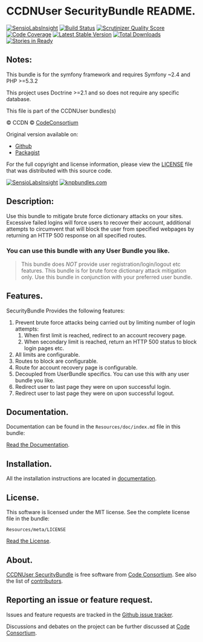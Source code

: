 CCDNUser SecurityBundle README.
===============================

[![SensioLabsInsight](https://insight.sensiolabs.com/projects/bc552d3d-50ea-4287-8398-ed165db32f78/mini.png)](https://insight.sensiolabs.com/projects/bc552d3d-50ea-4287-8398-ed165db32f78) [![Build Status](https://secure.travis-ci.org/codeconsortium/CCDNUserSecurityBundle.png)](https://travis-ci.org/codeconsortium/CCDNUserSecurityBundle) [![Scrutinizer Quality Score](https://scrutinizer-ci.com/g/codeconsortium/CCDNUserSecurityBundle/badges/quality-score.png?s=3a911241b61b93285d75b45356860adbd5775add)](https://scrutinizer-ci.com/g/codeconsortium/CCDNUserSecurityBundle/) [![Code Coverage](https://scrutinizer-ci.com/g/codeconsortium/CCDNUserSecurityBundle/badges/coverage.png?s=f9bb5214fc860a3fca0b887780485a92ba3ba124)](https://scrutinizer-ci.com/g/codeconsortium/CCDNUserSecurityBundle/) [![Latest Stable Version](https://poser.pugx.org/codeconsortium/ccdn-user-security-bundle/v/stable.png)](https://packagist.org/packages/codeconsortium/ccdn-user-security-bundle) [![Total Downloads](https://poser.pugx.org/codeconsortium/ccdn-user-security-bundle/downloads.png)](https://packagist.org/packages/codeconsortium/ccdn-user-security-bundle) [![Stories in Ready](https://badge.waffle.io/codeconsortium/ccdnusersecuritybundle.png?label=ready)](https://waffle.io/codeconsortium/ccdnusersecuritybundle)

## Notes:

This bundle is for the symfony framework and requires Symfony ~2.4 and PHP >=5.3.2

This project uses Doctrine >=2.1 and so does not require any specific database.

This file is part of the CCDNUser bundles(s)

&copy; CCDN &copy; [CodeConsortium](http://www.codeconsortium.com/)

Original version available on:
* [Github](http://www.github.com/codeconsortium/CCDNUserSecurityBundle)
* [Packagist](https://packagist.org/packages/codeconsortium/ccdn-user-security-bundle)

For the full copyright and license information, please view the [LICENSE](http://github.com/codeconsortium/CCDNUserSecurityBundle/blob/master/Resources/meta/LICENSE) file that was distributed with this source code.

[![SensioLabsInsight](https://insight.sensiolabs.com/projects/bc552d3d-50ea-4287-8398-ed165db32f78/big.png)](https://insight.sensiolabs.com/projects/bc552d3d-50ea-4287-8398-ed165db32f78)
[![knpbundles.com](http://knpbundles.com/codeconsortium/CCDNUserSecurityBundle/badge-short)](http://knpbundles.com/codeconsortium/CCDNUserSecurityBundle) 

## Description:

Use this bundle to mitigate brute force dictionary attacks on your sites. Excessive failed logins will force users to recover their account, additional attempts
to circumvent that will block the user from specified webpages by returning an HTTP 500 response on all specified routes.

### You can use this bundle with any User Bundle you like.

> This bundle does *NOT*  provide user registration/login/logout etc features. This bundle is for brute force dictionary attack mitigation only. Use this bundle in conjunction with your preferred user bundle.

## Features.

SecurityBundle Provides the following features:

1. Prevent brute force attacks being carried out by limiting number of login attempts:
	1. When first limit is reached, redirect to an account recovery page.
	2. When secondary limit is reached, return an HTTP 500 status to block login pages etc.
3. All limits are configurable.
4. Routes to block are configurable.
5. Route for account recovery page is configurable.
6. Decoupled from UserBundle specifics. You can use this with any user bundle you like.
6. Redirect user to last page they were on upon successful login.
7. Redirect user to last page they were on upon successful logout.

## Documentation.

Documentation can be found in the `Resources/doc/index.md` file in this bundle:

[Read the Documentation](http://github.com/codeconsortium/CCDNUserSecurityBundle/blob/master/Resources/doc/index.md).

## Installation.

All the installation instructions are located in [documentation](http://github.com/codeconsortium/CCDNUserSecurityBundle/blob/master/Resources/doc/install.md).

## License.

This software is licensed under the MIT license. See the complete license file in the bundle:

	Resources/meta/LICENSE

[Read the License](http://github.com/codeconsortium/CCDNUserSecurityBundle/blob/master/Resources/meta/LICENSE).

## About.

[CCDNUser SecurityBundle](http://github.com/codeconsortium/CCDNUserSecurityBundle) is free software from [Code Consortium](http://www.codeconsortium.com). 
See also the list of [contributors](http://github.com/codeconsortium/CCDNUserSecurityBundle/contributors).

## Reporting an issue or feature request.

Issues and feature requests are tracked in the [Github issue tracker](http://github.com/codeconsortium/CCDNUserSecurityBundle/issues).

Discussions and debates on the project can be further discussed at [Code Consortium](http://www.codeconsortium.com).
